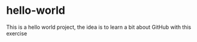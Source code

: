 # hello-world
This is a hello world project, the idea is to learn a bit about GitHub with this exercise
